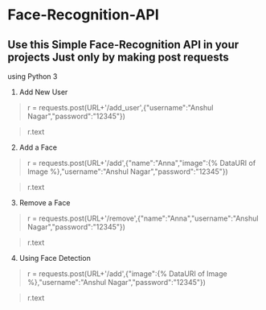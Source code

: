 # Face-Recognition-API
## Use this Simple Face-Recognition API in your projects Just only by making post requests

using Python 3

1. Add New User

> r = requests.post(URL+'/add_user',{"username":"Anshul Nagar","password":"12345"}) 

> r.text

2. Add a Face

> r = requests.post(URL+'/add',{"name":"Anna","image":{% DataURI of Image %},"username":"Anshul Nagar","password":"12345"})

> r.text

3. Remove a Face

> r = requests.post(URL+'/remove',{"name":"Anna","username":"Anshul Nagar","password":"12345"})

> r.text

4. Using Face Detection

> r = requests.post(URL+'/add',{"image":{% DataURI of Image %},"username":"Anshul Nagar","password":"12345"})

> r.text
